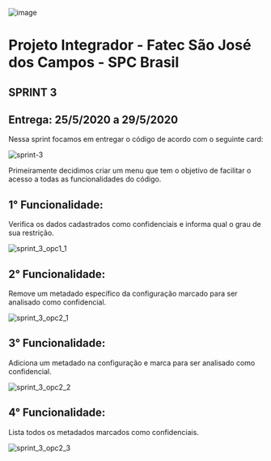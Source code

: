 ![image](https://user-images.githubusercontent.com/57918707/81295850-6e8c7d00-9047-11ea-98ea-f68549174851.png)


# Projeto Integrador - Fatec São José dos Campos - SPC Brasil

## SPRINT 3

## Entrega: 25/5/2020 a 29/5/2020
Nessa sprint focamos em entregar o código de acordo com o seguinte card:

![sprint-3](https://user-images.githubusercontent.com/55189046/82715526-df4bb000-9c69-11ea-8042-ba2d8357e5ac.jpeg)

Primeiramente decidimos criar um menu que tem o objetivo de facilitar o acesso a todas as funcionalidades do código.

## 1° Funcionalidade:
Verifica os dados cadastrados como confidenciais e informa qual o grau de sua restrição.

![sprint_3_opc1_1](https://user-images.githubusercontent.com/55189046/83285173-31ce2480-a1b4-11ea-9604-a134565e478d.gif)

## 2° Funcionalidade:
Remove um metadado específico da configuração marcado para ser analisado como confidencial.

![sprint_3_opc2_1](https://user-images.githubusercontent.com/55189046/83286518-6c38c100-a1b6-11ea-9018-ce1ef96ffbbb.gif)

## 3° Funcionalidade:
Adiciona um metadado na configuração e marca para ser analisado como confidencial.

![sprint_3_opc2_2](https://user-images.githubusercontent.com/55189046/83286520-6cd15780-a1b6-11ea-91f6-2ea21f05516d.gif)


## 4° Funcionalidade:
Lista todos os metadados marcados como confidenciais.

![sprint_3_opc2_3](https://user-images.githubusercontent.com/55189046/83285177-3397e800-a1b4-11ea-9ca8-9ad4a05f908f.gif)


